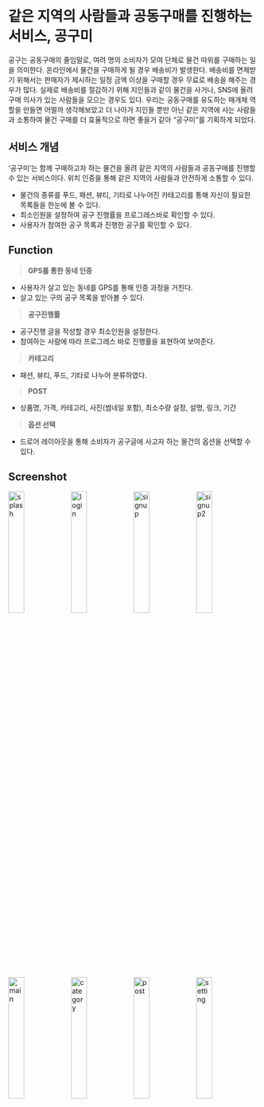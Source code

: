 # 같은 지역의 사람들과 공동구매를 진행하는 서비스, 공구미

공구는 공동구매의 줄임말로, 여려 명의 소비자가 모여 단체로 물건 따위를 구매하는 일을 의미한다. 온라인에서 물건을 구매하게 될 경우 배송비가 발생한다. 배송비를 면제받기 위해서는 판매자가 제시하는 일정 금액 이상을 구매할 경우 무료로 배송을 해주는 경우가 많다. 실제로 배송비를 절감하기 위해 지인들과 같이 물건을 사거나, SNS에 올려 구매 의사가 있는 사람들을 모으는 경우도 있다. 우리는 공동구매를 유도하는 매개체 역할을 만들면 어떨까 생각해보았고 더 나아가 지인들 뿐만 아닌 같은 지역에 사는 사람들과 소통하여 물건 구매를 더 효율적으로 하면 좋을거 같아 “공구미”를 기획하게 되었다.

## 서비스 개념

‘공구미’는 함께 구매하고자 하는 물건을 올려 같은 지역의 사람들과 공동구매를 진행할 수 있는 서비스이다.
위치 인증을 통해 같은 지역의 사람들과 안전하게 소통할 수 있다.

+ 물건의 종류를 푸드, 패션, 뷰티, 기타로 나누어진 카테고리를 통해 자신이 필요한 목록들을 한눈에 볼 수 있다.
+ 최소인원을 설정하여 공구 진행률을 프로그레스바로 확인할 수 있다.
+ 사용자가 참여한 공구 목록과 진행한 공구를 확인할 수 있다.

## Function

> **GPS를 통한 동네 인증**
- 사용자가 살고 있는 동네를 GPS를 통해 인증 과정을 거친다.
- 살고 있는 구의 공구 목록을 받아볼 수 있다.

>	**공구진행률**
- 공구진행 글을 작성할 경우 최소인원을 설정한다.
- 참여하는 사람에 따라 프로그레스 바로 진행률을 표현하여 보여준다.

>	**카테고리**
-	 패션, 뷰티, 푸드, 기타로 나누어 분류하였다.

>	**POST**
-	 상품명, 가격, 카테고리, 사진(썸네일 포함), 최소수량 설정, 설명, 링크, 기간

>	**옵션 선택**
- 드로어 레이아웃을 통해 소비자가 공구글에 사고자 하는 물건의 옵션을 선택할 수 있다.

## Screenshot
<img src="https://user-images.githubusercontent.com/39714036/54962707-36dc8600-4fa9-11e9-9d22-c4e04db6d182.png" width=25% alt="splash"/><img src="https://user-images.githubusercontent.com/39714036/54962583-bddd2e80-4fa8-11e9-9492-49e52be05283.png" width=25% alt="login"/><img src="https://user-images.githubusercontent.com/39714036/54962679-16143080-4fa9-11e9-9eab-92d2f167e923.png" width=25% alt="signup"/><img src="https://user-images.githubusercontent.com/39714036/54962723-4e1b7380-4fa9-11e9-8c8a-2beebc39cade.png" width=25% alt="signup2"/>
<img src="https://user-images.githubusercontent.com/39714036/56332171-34e19d80-61ca-11e9-8a02-eb2b121f8d80.png" width=25% alt="main"/><img src="https://user-images.githubusercontent.com/39714036/56332191-4c208b00-61ca-11e9-8318-e5e19c447316.png" width=25% alt="category"/><img src="https://user-images.githubusercontent.com/39714036/56332220-707c6780-61ca-11e9-998d-5cf2f7121914.png" width=25% alt="post"/><img src="https://user-images.githubusercontent.com/39714036/56332271-99046180-61ca-11e9-857c-de84f3dfabdb.png" width=25% alt="setting"/>


